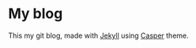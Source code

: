 # My blog

This my git blog, made with [Jekyll](https://github.com/jekyll/jekyll) using [Casper](https://github.com/tryghost/casper) theme.
